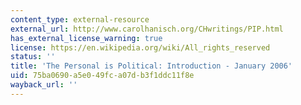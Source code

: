 ```yaml
---
content_type: external-resource
external_url: http://www.carolhanisch.org/CHwritings/PIP.html
has_external_license_warning: true
license: https://en.wikipedia.org/wiki/All_rights_reserved
status: ''
title: 'The Personal is Political: Introduction - January 2006'
uid: 75ba0690-a5e0-49fc-a07d-b3f1ddc11f8e
wayback_url: ''
---
```

